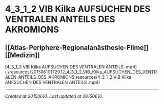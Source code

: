 # 4_3_1_2 VIB Kilka AUFSUCHEN DES VENTRALEN ANTEILS DES AKROMIONS
 [[Atlas-Periphere-Regionalanästhesie-Filme]] [[Medizin]] 
---



[4\_3\_1\_2 VIB Kilka AUFSUCHEN DES VENTRALEN ANTEILS .mp4](./resources/201506101729.12_4_3_1_2_VIB_Kilka_AUFSUCHEN_DES_VENTRALEN_ANTEILS_DES_AKROMIONS.resources/4_3_1_2 VIB Kilka AUFSUCHEN DES VENTRALEN ANTEILS .mp4)

---

_Created at 20150610._
_Last updated at 20150610._



